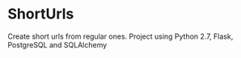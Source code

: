 ShortUrls
=========

Create short urls from regular ones. Project using Python 2.7, Flask, PostgreSQL and SQLAlchemy